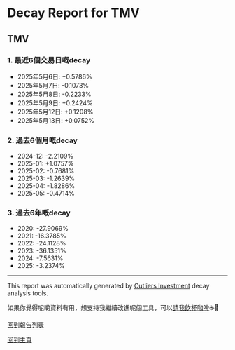 # Decay Report for TMV

## TMV

### 1. 最近6個交易日嘅decay

- 2025年5月6日: +0.5786%
- 2025年5月7日: -0.1073%
- 2025年5月8日: -0.2233%
- 2025年5月9日: +0.2424%
- 2025年5月12日: +0.1208%
- 2025年5月13日: +0.0752%

### 2. 過去6個月嘅decay

- 2024-12: -2.2109%
- 2025-01: +1.0757%
- 2025-02: -0.7681%
- 2025-03: -1.2639%
- 2025-04: -1.8286%
- 2025-05: -0.4714%

### 3. 過去6年嘅decay

- 2020: -27.9069%
- 2021: -16.3785%
- 2022: -24.1128%
- 2023: -36.1351%
- 2024: -7.5631%
- 2025: -3.2374%
- ------------------------------

This report was automatically generated by [Outliers Investment](https://outliersecon.github.io/Outliers-Investment/) decay analysis tools.

如果你覺得呢啲資料有用，想支持我繼續改進呢個工具，可以[請我飲杯咖啡](https://buymeacoffee.com/outliersecon)☕🙏

[回到報告列表](https://outliersecon.github.io/Outliers-Investment/reports/reports_public)

[回到主頁](https://outliersecon.github.io/Outliers-Investment/)